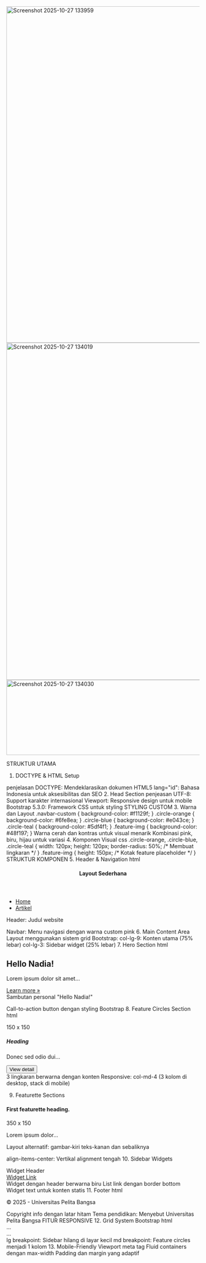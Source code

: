 <img width="1530" height="877" alt="Screenshot 2025-10-27 133959" src="https://github.com/user-attachments/assets/a84a928d-838d-4ab1-b5c9-9f155ffca7b7" />

<img width="1450" height="879" alt="Screenshot 2025-10-27 134019" src="https://github.com/user-attachments/assets/644426e8-a999-468d-afa0-8b384c7584c4" />

<img width="1489" height="196" alt="Screenshot 2025-10-27 134030" src="https://github.com/user-attachments/assets/8fce6641-29da-4ad6-880b-78640789f157" />

STRUKTUR UTAMA
1. DOCTYPE & HTML Setup
<!DOCTYPE html>
<html lang="id">
  penjelasan
DOCTYPE: Mendeklarasikan dokumen HTML5
lang="id": Bahasa Indonesia untuk aksesibilitas dan SEO
2. Head Section
<meta charset="UTF-8">
<meta name="viewport" content="width=device-width, initial-scale=1.0">
<title>Layout Sederhana</title>
<link href="https://cdnjs.cloudflare.com/ajax/libs/bootstrap/5.3.0/css/bootstrap.min.css" rel="stylesheet">
  penjeasan
UTF-8: Support karakter internasional
Viewport: Responsive design untuk mobile
Bootstrap 5.3.0: Framework CSS untuk styling
  STYLING CUSTOM
3. Warna dan Layout
.navbar-custom { background-color: #f1129f; }
.circle-orange { background-color: #6fe8ea; }
.circle-blue { background-color: #e043ce; }
.circle-teal { background-color: #5df4f1; }
.feature-img { background-color: #48f197; }
Warna cerah dan kontras untuk visual menarik
Kombinasi pink, biru, hijau untuk variasi
4. Komponen Visual
css
.circle-orange, .circle-blue, .circle-teal {
    width: 120px; height: 120px;
    border-radius: 50%; /* Membuat lingkaran */
}
.feature-img {
    height: 150px; /* Kotak feature placeholder */
}
  STRUKTUR KOMPONEN
5. Header & Navigation
html
<header class="bg-light p-3">
    <h4 class="text-muted mb-0">Layout Sederhana</h4>
</header>

<nav class="navbar navbar-expand-lg navbar-custom">
    <ul class="navbar-nav">
        <li class="nav-item"><a class="nav-link" href="#">Home</a></li>
        <li class="nav-item"><a class="nav-link" href="#">Artikel</a></li>
        <!-- ... -->
    </ul>
</nav>
Header: Judul website

Navbar: Menu navigasi dengan warna custom pink
6. Main Content Area
Layout menggunakan sistem grid Bootstrap:
col-lg-9: Konten utama (75% lebar)
col-lg-3: Sidebar widget (25% lebar)
7. Hero Section
html
<section class="p-4">
    <h2>Hello Nadia!</h2>
    <p>Lorem ipsum dolor sit amet...</p>
    <a href="#" class="btn btn-primary">Learn more »</a>
</section>
Sambutan personal "Hello Nadia!"

Call-to-action button dengan styling Bootstrap
8. Feature Circles Section
html
<div class="row text-center">
    <div class="col-md-4 mb-4">
        <div class="circle-orange">150 x 150</div>
        <h5>Heading</h5>
        <p class="small">Donec sed odio dui...</p>
        <button class="btn btn-secondary btn-sm">View detail</button>
    </div>
    <!-- 2 circle lainnya -->
</div>
3 lingkaran berwarna dengan konten
Responsive: col-md-4 (3 kolom di desktop, stack di mobile)

9. Featurette Sections
<section class="p-4">
    <h4>First featurette heading.</h4>
    <div class="row align-items-center">
        <div class="col-md-5">
            <div class="feature-img">350 x 150</div>
        </div>
        <div class="col-md-7">
            <p class="small">Lorem ipsum dolor...</p>
        </div>
    </div>
</section>
Layout alternatif: gambar-kiri teks-kanan dan sebaliknya

align-items-center: Vertikal alignment tengah
10. Sidebar Widgets
<div class="widget-header">Widget Header</div>
<div class="widget-body">
    <a href="#" class="widget-link">Widget Link</a>
    <!-- ... -->
</div>
Widget dengan header berwarna biru
List link dengan border bottom
Widget text untuk konten statis
11. Footer
html
<footer>
    <p class="mb-0">© 2025 - Universitas Pelita Bangsa</p>
</footer>
Copyright info dengan latar hitam
Tema pendidikan: Menyebut Universitas Pelita Bangsa
FITUR RESPONSIVE
12. Grid System Bootstrap
html
<div class="row">
    <div class="col-lg-9">...</div>
    <div class="col-lg-3">...</div>
</div>
lg breakpoint: Sidebar hilang di layar kecil
md breakpoint: Feature circles menjadi 1 kolom
13. Mobile-Friendly
Viewport meta tag
Fluid containers dengan max-width
Padding dan margin yang adaptif
